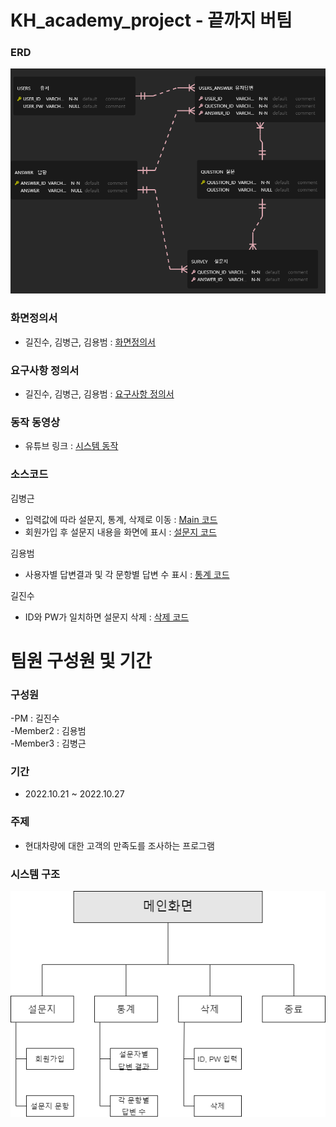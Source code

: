 # KH_academy_project - 끝까지 버팀

### ERD  
![ERD](./refers/KH_Project_erd/KH_Project.png)
### 화면정의서
- 길진수, 김병근, 김용범 : [화면정의서](./refers/%ED%99%94%EB%A9%B4%EC%A0%95%EC%9D%98%EC%84%9C_%EB%81%9D%EA%B9%8C%EC%A7%80%EB%B2%84%ED%8C%80.pdf)
### 요구사항 정의서
- 길진수, 김병근, 김용범 : [요구사항 정의서](./refers/%EC%9A%94%EA%B5%AC%EC%82%AC%ED%95%AD%EC%A0%95%EC%9D%98%EC%84%9C_%EB%81%9D%EA%B9%8C%EC%A7%80%EB%B2%84%ED%8C%80.xlsx%20-%201%EC%B0%A8%20%EC%A0%95%EC%9D%98%EC%84%9C.pdf)

### 동작 동영상
- 유튜브 링크 : [시스템 동작](https://www.youtube.com/watch?v=tiRaKqe4OKw)

### 소스코드
김병근   
- 입력값에 따라 설문지, 통계, 삭제로 이동 : [Main 코드](./src/CarMain.java)  
- 회원가입 후 설문지 내용을 화면에 표시 : [설문지 코드](./src/CarSurvey.java)

김용범  
- 사용자별 답변결과 및 각 문항별 답변 수 표시 : [통계 코드](./src/CarStats.java)

길진수  
- ID와 PW가 일치하면 설문지 삭제 : [삭제 코드](./src/CarDelete.java)




# 팀원 구성원 및 기간
### 구성원
-PM : 길진수  
-Member2 : 김용범  
-Member3 : 김병근

### 기간
* 2022.10.21 ~ 2022.10.27

### 주제
* 현대차량에 대한 고객의 만족도를 조사하는 프로그램

### 시스템 구조
![구조](./refers/%EC%8B%9C%EC%8A%A4%ED%85%9C%20%EC%A1%B0%EC%A7%812.png)
